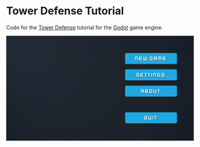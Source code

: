 # Tower Defense Tutorial
Code for the [Tower Defense](https://www.youtube.com/playlist?list=PLZ-54sd-DMAJltIzTtZ6ZhC-9hkqYXyp6) tutorial for the [Godot](https://godotengine.org/) game engine.

![preview](./preview.gif)
